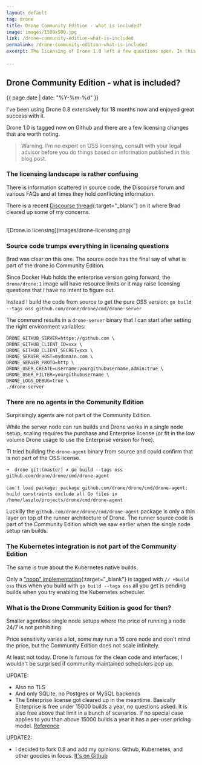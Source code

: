 ```yaml
---
layout: default
tag: drone
title: Drone Community Edition - what is included?
image: images/1500x500.jpg
link: /drone-community-edition-what-is-included
permalink: /drone-community-edition-what-is-included
excerpt: The licensing of Drone 1.0 left a few questions open. In this article I capture what I know about the Drone Community Edition and my experience building the opensource version.

---
```


## Drone Community Edition - what is included?

{{ page.date | date: "%Y-%m-%d" }}

I've been using Drone 0.8 extensively for 18 months now and enjoyed great success with it.

Drone 1.0 is tagged now on Github and there are a few licensing changes that are worth noting. 

>Warning. I'm no expert on OSS licensing, consult with your legal advisor before you do things based on information published in this blog post.

### The licensing landscape is rather confusing

There is information scattered in source code, the Discourse forum and various FAQs and at times they hold conflicting information. 

There is a recent [Discourse thread](https://discourse.drone.io/t/drone-community-edition/3938){:target="\_blank"} on it where Brad cleared up some of my concerns.

<br>
![Drone.io licensing](images/drone-licensing.png) 

### Source code trumps everything in licensing questions

Brad was clear on this one. The source code has the final say of what is part of the drone.io Community Edition.

Since Docker Hub holds the enterprise version going forward, the `drone/drone:1` image will have resource limits or it may raise licensing questions that I have no intent to figure out.

Instead I build the code from source to get the pure OSS version: `go build --tags oss github.com/drone/drone/cmd/drone-server`

The command results in a `drone-server` binary that I can start after setting the right environment variables:

```
DRONE_GITHUB_SERVER=https://github.com \
DRONE_GITHUB_CLIENT_ID=xxx \
DRONE_GITHUB_CLIENT_SECRET=xxx \
DRONE_SERVER_HOST=mydomain.com \
DRONE_SERVER_PROTO=http \
DRONE_USER_CREATE=username:yourgithubusername,admin:true \
DRONE_USER_FILTER=yourgithubusername \
DRONE_LOGS_DEBUG=true \
./drone-server
```

### There are no agents in the Community Edition

Surprisingly agents are not part of the Community Edition. 

While the server node can run builds and Drone works in a single node setup, scaling requires the purchase and Enterprise license (or fit in the low volume Drone usage to use the Enterprise version for free).


TI tried building the `drone-agent` binary from source and could confirm that is not part of the OSS license.

```
➜  drone git:(master) ✗ go build --tags oss github.com/drone/drone/cmd/drone-agent

can't load package: package github.com/drone/drone/cmd/drone-agent: build constraints exclude all Go files in /home/laszlo/projects/drone/cmd/drone-agent
```

Luckilly the `github.com/drone/drone/cmd/drone-agent` package is only a thin layer on top of the runner architecture of Drone. The runner source code is part of the Community Edition which we saw earlier when the single node setup ran builds.

### The Kubernetes integration is not part of the Community Edition

The same is true about the Kubernetes native builds. 

Only a ["noop" implementation](https://github.com/drone/drone/blob/master/scheduler/kube/kube_oss.go){:target="\_blank"} is tagged with `// +build oss` thus when you build with `go build --tags oss` all you get is pending builds when you try enabling the Kubernetes scheduler.

### What is the Drone Community Edition is good for then?

Smaller agentless single node setups where the price of running a node 24/7 is not prohibiting.

Price sensitivity varies a lot, some may run a 16 core node and don't mind the price, but the Community Edition does not scale infinitely.

At least not today. Drone is famous for the clean code and interfaces, I wouldn't be surprised if community maintained schedulers pop up.

UPDATE:
- Also no TLS
- And only SQLite, no Postgres or MySQL backends
- The Enterprise license got cleared up in the meantime. Basically Enterprise is free under 15000 builds a year, no questions asked. It is also free above that limit in a bunch of scenarios. If no special case applies to you than above 15000 builds a year it has a per-user pricing model. [Reference](https://discourse.drone.io/t/licensing-and-subscription-faq/3839)

UPDATE2:
- I decided to fork 0.8 and add my opinions. Github, Kubernetes, and other goodies in focus. [It's on Github](https://github.com/laszlocph/drone-oss-08/)